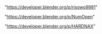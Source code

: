 "https://developer.blender.org/p/risowo9981"

"https://developer.blender.org/p/NumOpen"

 
"https://developer.blender.org/p/HARDNAX"


 
